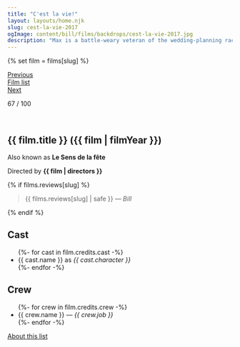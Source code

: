 ```yaml
---
title: "C'est la vie!"
layout: layouts/home.njk
slug: cest-la-vie-2017
ogImage: content/bill/films/backdrops/cest-la-vie-2017.jpg
description: "Max is a battle-weary veteran of the wedding-planning racket. His latest — and last — gig is a hell of a fête, involving stuffy period costumes for the caterers, a vain, hyper- sensitive singer who thinks he's a Gallic James Brown, and a morose, micromanaging groom determined to make Max's night as miserable as possible. But what makes the affair too bitter to endure is that Max's colleague and ostensible girlfriend, Joisette, seems to have written him off, coolly going about her professional duties while openly flirting with a much younger server. It's going to be a very long night… especially once the groom's aerial serenade gets underway."
---
```


{% set film = films[slug] %}

<nav class="films">
  <div class="prev">
    <a href="../the-handmaiden-2016"><i class="fa-solid fa-chevron-left fa-xs"></i> Previous</a>
  </div>
  <div>
    <a href="../">Film list</a>
  </div>
  <div class="next">
    <a href="../lucky-2017">Next <i class="fa-solid fa-chevron-right fa-xs"></i></a>
  </div>
</nav>

<p>67 / 100</p>

<article class="film slug-cest-la-vie-2017">
  <div class="backdrop-and-poster">
    <img class="poster" src="../films/posters/{{ slug }}.jpg" alt="">
    <img class="backdrop" src="../films/backdrops/{{ slug }}.jpg" alt="">
  </div>

  <h1>{{ film.title }} ({{ film | filmYear }})</h1>

  <p>Also known as <strong>Le Sens de la fête</strong></p>

  <p class="director">
    Directed by <strong>{{ film | directors }}</strong>
  </p>

  {% if films.reviews[slug] %}
    <blockquote> 
      {{ films.reviews[slug] | safe }} <em>— Bill</em>
    </blockquote> 
  {% endif %}

  <h2>
    Cast
  </h2>
  <ul>
    {%- for cast in film.credits.cast -%}
      <li>
        {{ cast.name }} as <em>{{ cast.character }}</em>
      </li>
    {%- endfor -%}
  </ul>

  <h2>
    Crew
  </h2>
  <ul>
    {%- for crew in film.credits.crew -%}
      <li>
        {{ crew.name }} &mdash; <em>{{ crew.job }}</em>
      </li>
    {%- endfor -%}
  </ul>
</article>
<footer>
  <a href="../about">About this list</a>
</footer>
